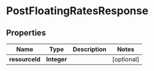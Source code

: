 # PostFloatingRatesResponse

## Properties
Name | Type | Description | Notes
------------ | ------------- | ------------- | -------------
**resourceId** | **Integer** |  |  [optional]
